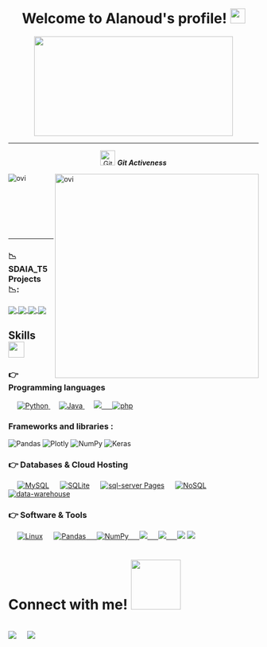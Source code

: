 



<h1 align ="center">
Welcome to Alanoud's profile! 
<img src="https://media.giphy.com/media/hvRJCLFzcasrR4ia7z/giphy.gif" width="30px"/>
</h1>

<div id="header" align="center">
  <img src="https://media.giphy.com/media/hpXdHPfFI5wTABdDx9/giphy.gif" width="400"height="200"/>
</div>





<!-- ![Github Stats](https://github-readme-stats.vercel.app/api?username=alaanouud&show_icons=true&count_private=true&include_all_commits=true&hide=stars&theme=white)
![LachlanDev github streak](https://github-readme-streak-stats.herokuapp.com/?user=alaanouud&include_all_commits=true&count_private=true&theme="white/>)
 -->
<hr>
<p align="center">
 <img src="https://media.giphy.com/media/W5eoZHPpUx9sapR0eu/giphy.gif" width="30px" alt="Git"/>&nbsp;<i><b>Git Activeness</b></i></p>
 
<p><img align="left" src="https://github-readme-stats.vercel.app/api/top-langs?username=alaanouud&show_icons=true&locale=en&layout=compact&theme=gruvbox" alt="ovi" /></p>
<p>&nbsp;<img align="right" src="https://github-readme-stats.vercel.app/api?username=alaanouud&show_icons=true&locale=en&theme=gruvbox" alt="ovi" width="410" /></p>
<br><br><br><br><br>

<hr>


### 📉 SDAIA_T5 Projects 📉:
  
<a href="https://github.com/alaanouud/EDA-Project.git">
  <img align="center" src="https://github-readme-stats.vercel.app/api/pin/?username=alaanouud&repo=EDA-Project&theme=white" />
</a>

<a href="https://github.com/alaanouud/Regression-Project.git">
 <img align="center" src="https://github-readme-stats.vercel.app/api/pin/?username=alaanouud&repo=Regression-Project&theme=white" />
</a>

<a href="https://github.com/alaanouud/Classification-Project.git">
  <img align="center" src="https://github-readme-stats.vercel.app/api/pin/?username=alaanouud&repo=Classification-Project&theme=white" />
</a>

<a href="https://github.com/alaanouud/NLP-Project.git">
 <img align="center" src="https://github-readme-stats.vercel.app/api/pin/?username=alaanouud&repo=NLP-Project&theme=white" />

</a>


<h2> Skills <img src = "https://media2.giphy.com/media/QssGEmpkyEOhBCb7e1/giphy.gif?cid=ecf05e47a0n3gi1bfqntqmob8g9aid1oyj2wr3ds3mg700bl&rid=giphy.gif" width = 32px> </h2>

### 👉 Programming languages

<p align="left"> 
  
&emsp;
<a href="https://python.org/">
    <img alt="Python" src="https://img.shields.io/badge/Python-FFD43B?style=for-the-badge&logo=python&logoColor=darkgreen"/>
  </a>
  &emsp;
<a href="https://www.java.com/en/">
    <img alt="Java" src="https://img.shields.io/badge/Java-ED8B00?style=for-the-badge&logo=java&logoColor=white"/>
  </a>
   &emsp;
<a href="#"><img src="http://img.shields.io/badge/c%23%20-%23239120?style=for-the-badge&logo=c-sharp&logoColor=white">
  &emsp;
    <a href="https://www.php.net/
/php-explained//"><img alt="php" src="https://img.shields.io/badge/php-07405E?style=for-the-badge&logo=php&logoColor=white"></a>

### Frameworks and libraries : 
![Pandas](https://img.shields.io/badge/pandas-%23150458.svg?style=for-the-badge&logo=pandas&logoColor=white)
![Plotly](https://img.shields.io/badge/Plotly-%233F4F75.svg?style=for-the-badge&logo=plotly&logoColor=white)
![NumPy](https://img.shields.io/badge/numpy-%23013243.svg?style=for-the-badge&logo=numpy&logoColor=white)
![Keras](https://img.shields.io/badge/Keras-%23D00000.svg?style=for-the-badge&logo=Keras&logoColor=white)



### 👉 Databases & Cloud Hosting
<p align="left">
  &emsp;
    <a href="https://www.mysql.com/"><img alt="MySQL" src="https://img.shields.io/badge/MySQL-00000F?style=for-the-badge&logo=mysql&logoColor=white"></a>
  &emsp;
    <a href="https://www.sqlite.org/"><img alt="SQLite" src ="https://img.shields.io/badge/SQLite-07405E?style=for-the-badge&logo=sqlite&logoColor=white"/></a>
 &emsp;
    <a href="https://https://www.microsoft.com/en-us/sql-server/sql-server-downloads"><img alt="sql-server Pages" src="https://img.shields.io/badge/sql-server-FF6F00?style=for-the-badge&logo"></a>
&emsp;
    <a href="https://www.mongodb.com/nosql-explained/"><img alt="NoSQL" src="https://img.shields.io/badge/NoSQL-07405E?style=for-the-badge&logo=NoSQL&logoColor=white"></a>
&emsp;
    <a href="https://www.cloudera.com/products/data-warehouse.html/nosql-explained/"><img alt="data-warehouse" src="https://img.shields.io/badge/data-warehouse-07405E?style=for-the-badge&logo=NoSQL&logoColor=white"></a>

  

 ### 👉 Software & Tools
<p>
  &emsp;
    <a href="#"><img alt="Linux" src="https://img.shields.io/badge/Linux-FCC624?style=for-the-badge&logo=linux&logoColor=black"></a>
  &emsp;
<a href="#"><img alt="Pandas" src="https://img.shields.io/badge/pandas-%23150458?style=for-the-badge&logo=pandas&logoColor=white" />
  &emsp;
<a href="#"><img alt="NumPy" src="https://img.shields.io/badge/numpy-%23013243?style=for-the-badge&logo=numpy&logoColor=white" />
  &emsp;
<a href="#"><img src="https://img.shields.io/badge/jquery%20-%230769AD?style=for-the-badge&logo=jquery&logoColor=white"/>
  &emsp;
<a href="#"><img src="https://img.shields.io/badge/-Sass-cc6699?style=for-the-badge&logo=sass&logoColor=ffffff">
  &emsp;
   <a href="#"><img src="https://img.shields.io/badge/Visual_Studio_Code-0078D4?style=for-the-badge&logo=visual%20studio%20code&logoColor=white"></a>
    <a href="#"><img src="https://img.shields.io/badge/ETL-FCC624?style=for-the-badge&logo=ETL&logoColor=black"></a>

 
  
  
  
  
  <h1> Connect with me! <img src='https://raw.githubusercontent.com/ShahriarShafin/ShahriarShafin/main/Assets/handshake.gif' width="100px"></h1>
<br>	
<a target="_blank" href="https://www.linkedin.com/in/alanoud-almutairi-0236151ab/"><img src="https://img.shields.io/badge/-LinkedIn-0077B5?style=for-the-badge&logo=Linkedin&logoColor=white"></img></a>
&emsp;
<a target="_blank" href="mailto:alaanouud@gmail.com"
><img src="https://img.shields.io/badge/-Gmail-D14836?style=for-the-badge&logo=Gmail&logoColor=white"></img></a>
&emsp;

  
  
  
  
  
  


